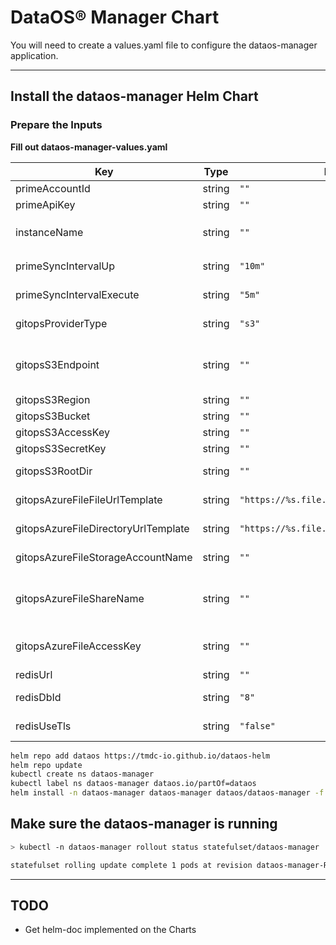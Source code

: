 # DataOS® Manager Chart

You will need to create a values.yaml file to configure the dataos-manager application.

---

## Install the dataos-manager Helm Chart

### Prepare the Inputs

**Fill out dataos-manager-values.yaml**

| Key | Type | Default | Description |
|-----|------|---------|-------------|
| primeAccountId | string | `""` | DataOS Account ID |
| primeApiKey | string | `""` | DataOS Prime API Key |
| instanceName | string | `""` | Fully Qualified Instance name `(ex. smiley-mouse.dataos.io)` |
| primeSyncIntervalUp | string | `"10m"` | Interval to Heartbeat Prime |
| primeSyncIntervalExecute | string | `"5m"` | Interval to Retrieve Execute Requests |
| gitopsProviderType | string | `"s3"` | GitOps Provider Type s3 or azurefile |
| gitopsS3Endpoint | string | `""` | GitOps S3 Endpoint blank for AWS, use storage.googleapis.com for GCP |
| gitopsS3Region | string | `""` | GitOps S3 Region |
| gitopsS3Bucket | string | `""` | GitOps S3 Bucket |
| gitopsS3AccessKey | string | `""` | GitOps S3 Access Key |
| gitopsS3SecretKey | string | `""` | GitOps S3 Secret Key |
| gitopsS3RootDir | string | `""` | GitOps S3 Root Directory in Bucket |
| gitopsAzureFileFileUrlTemplate | string | `"https://%s.file.core.windows.net/%s/%s"` | GitOps Azure File Url Template |
| gitopsAzureFileDirectoryUrlTemplate | string | `"https://%s.file.core.windows.net/%s"` | GitOps Azure File Url Template |
| gitopsAzureFileStorageAccountName | string | `""` | GitOps Azure File Storage Account Name |
| gitopsAzureFileShareName | string | `""` | GitOps Azure File Storage File Share Name in Storage Account |
| gitopsAzureFileAccessKey | string | `""` | GitOps Azure File Access Key to File Share |
| redisUrl | string | `""` | GitOps Redis Cache Url |
| redisDbId | string | `"8"` | GitOps Redis Cache DB ID |
| redisUseTls | string | `"false"` | GitOps Redis Cache Use TLS |

```sh
helm repo add dataos https://tmdc-io.github.io/dataos-helm
helm repo update
kubectl create ns dataos-manager
kubectl label ns dataos-manager dataos.io/partOf=dataos
helm install -n dataos-manager dataos-manager dataos/dataos-manager -f dataos-manager-values.yaml
```

## Make sure the dataos-manager is running

```sh
> kubectl -n dataos-manager rollout status statefulset/dataos-manager

statefulset rolling update complete 1 pods at revision dataos-manager-REV...

```

---

## TODO

- Get helm-doc implemented on the Charts
